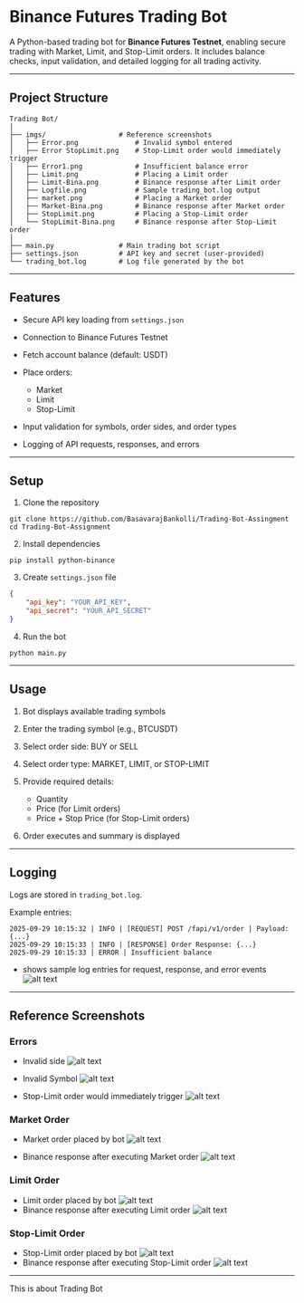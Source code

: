 # Binance Futures Trading Bot

A Python-based trading bot for **Binance Futures Testnet**, enabling secure trading with Market, Limit, and Stop-Limit orders. It includes balance checks, input validation, and detailed logging for all trading activity.

---

## Project Structure

```
Trading Bot/
│
├── imgs/                  # Reference screenshots
│   ├── Error.png              # Invalid symbol entered
│   ├── Error StopLimit.png    # Stop-Limit order would immediately trigger
│   ├── Error1.png             # Insufficient balance error
│   ├── Limit.png              # Placing a Limit order
│   ├── Limit-Bina.png         # Binance response after Limit order
│   ├── Logfile.png            # Sample trading_bot.log output
│   ├── market.png             # Placing a Market order
│   ├── Market-Bina.png        # Binance response after Market order
│   ├── StopLimit.png          # Placing a Stop-Limit order
│   └── StopLimit-Bina.png     # Binance response after Stop-Limit order
│
├── main.py                # Main trading bot script
├── settings.json          # API key and secret (user-provided)
└── trading_bot.log        # Log file generated by the bot
```

---

## Features

* Secure API key loading from `settings.json`
* Connection to Binance Futures Testnet
* Fetch account balance (default: USDT)
* Place orders:

  * Market
  * Limit
  * Stop-Limit
* Input validation for symbols, order sides, and order types
* Logging of API requests, responses, and errors

---

## Setup

1. Clone the repository

```
git clone https://github.com/BasavarajBankolli/Trading-Bot-Assingment
cd Trading-Bot-Assignment
```

2. Install dependencies

```
pip install python-binance
```

3. Create `settings.json` file

```json
{
    "api_key": "YOUR_API_KEY",
    "api_secret": "YOUR_API_SECRET"
}
```

4. Run the bot

```
python main.py
```

---

## Usage

1. Bot displays available trading symbols

2. Enter the trading symbol (e.g., BTCUSDT)

3. Select order side: BUY or SELL

4. Select order type: MARKET, LIMIT, or STOP-LIMIT

5. Provide required details:

   * Quantity
   * Price (for Limit orders)
   * Price + Stop Price (for Stop-Limit orders)

6. Order executes and summary is displayed

---

## Logging

Logs are stored in `trading_bot.log`.

Example entries:

```
2025-09-29 10:15:32 | INFO | [REQUEST] POST /fapi/v1/order | Payload: {...}
2025-09-29 10:15:33 | INFO | [RESPONSE] Order Response: {...}
2025-09-29 10:15:33 | ERROR | Insufficient balance
```

* shows sample log entries for request, response, and error events
![alt text](imgs/Logfile.png)

---

## Reference Screenshots

### Errors

* Invalid side 
![alt text](imgs/Error.png)

* Invalid Symbol
![alt text](imgs/Error1.png)

* Stop-Limit order would immediately trigger
![alt text](<imgs/Error StopLimit.png>)


### Market Order

* Market order placed by bot
![alt text](imgs/market.png)

* Binance response after executing Market order
![alt text](imgs/Market-Bina.png)


### Limit Order

* Limit order placed by bot
![alt text](imgs/Limit.png)
* Binance response after executing Limit order
![alt text](imgs/Limit-Bina.png)


### Stop-Limit Order

* Stop-Limit order placed by bot
![alt text](imgs/StopLimit.png)
* Binance response after executing Stop-Limit order
![alt text](imgs/StopLimit-Bina.png)

---


This is about Trading Bot

